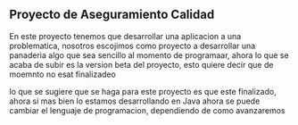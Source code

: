 ## Proyecto de Aseguramiento Calidad

En este proyecto tenemos que desarrollar una aplicacion a una problematica, nosotros escojimos como proyecto a desarrollar una panaderia
algo que sea sencillo al momento de programaar, ahora lo que se acaba de subir es la version beta del proyecto, esto quiere decir que de moemnto no esat finalizadeo

lo que se sugiere que se haga para este proyecto es que este finalizado, ahora si mas bien lo estamos desarrollando en Java
ahora se puede cambiar el lenguaje de programacion, dependiendo de como avanzaremos
